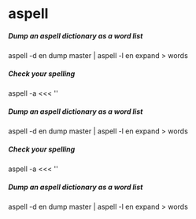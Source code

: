 # aspell

##### Dump an aspell dictionary as a word list

   aspell  -d en dump master | aspell -l en expand > words

##### Check your spelling

   aspell  -a <<< '<WORDS>'

##### Dump an aspell dictionary as a word list

   aspell  -d en dump master | aspell -l en expand > words

##### Check your spelling

   aspell  -a <<< '<WORDS>'

##### Dump an aspell dictionary as a word list

   aspell  -d en dump master | aspell -l en expand > words
